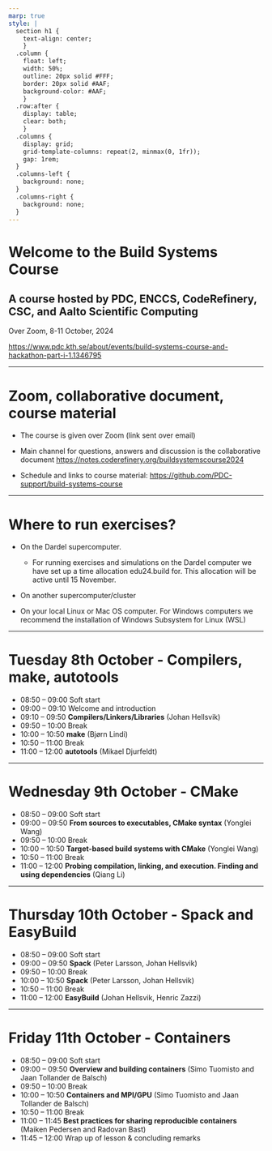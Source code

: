 ```yaml
---
marp: true
style: |
  section h1 {
    text-align: center;
    }
  .column {
    float: left;
    width: 50%;
    outline: 20px solid #FFF;
    border: 20px solid #AAF;
    background-color: #AAF;
    }
  .row:after {
    display: table;
    clear: both;
    }
  .columns {
    display: grid;
    grid-template-columns: repeat(2, minmax(0, 1fr));
    gap: 1rem;
  }
  .columns-left {
    background: none;
  }
  .columns-right {
    background: none;
  }
---
```


<!-- paginate: true -->

# Welcome to the Build Systems Course

## A course hosted by PDC, ENCCS, CodeRefinery, CSC, and Aalto Scientific Computing

Over Zoom, 8-11 October, 2024

https://www.pdc.kth.se/about/events/build-systems-course-and-hackathon-part-i-1.1346795

---

# Zoom, collaborative document, course material

- The course is given over Zoom (link sent over email)

- Main channel for questions, answers and discussion is the collaborative document https://notes.coderefinery.org/buildsystemscourse2024

- Schedule and links to course material: https://github.com/PDC-support/build-systems-course

---

# Where to run exercises?

- On the Dardel supercomputer.
   - For running exercises and simulations on the Dardel computer we have set up a time allocation edu24.build for. This allocation will be active until 15 November.

- On another supercomputer/cluster

- On your local Linux or Mac OS computer. For Windows computers we recommend the installation of Windows Subsystem for Linux (WSL)

---

# Tuesday 8th October - Compilers, make, autotools

- 08:50 – 09:00 Soft start
- 09:00 – 09:10 Welcome and introduction
- 09:10 – 09:50 **Compilers/Linkers/Libraries** (Johan Hellsvik)
- 09:50 – 10:00 Break
- 10:00 – 10:50 **make** (Bjørn Lindi)
- 10:50 – 11:00 Break
- 11:00 – 12:00 **autotools** (Mikael Djurfeldt)

---

# Wednesday 9th October - CMake

- 08:50 – 09:00 Soft start
- 09:00 – 09:50 **From sources to executables, CMake syntax** (Yonglei Wang)
- 09:50 – 10:00 Break
- 10:00 – 10:50 **Target-based build systems with CMake** (Yonglei Wang)
- 10:50 – 11:00 Break
- 11:00 – 12:00 **Probing compilation, linking, and execution. Finding and using dependencies** (Qiang Li)

---

# Thursday 10th October - Spack and EasyBuild

- 08:50 – 09:00 Soft start
- 09:00 – 09:50 **Spack** (Peter Larsson, Johan Hellsvik)
- 09:50 – 10:00 Break
- 10:00 – 10:50 **Spack** (Peter Larsson, Johan Hellsvik)
- 10:50 – 11:00 Break
- 11:00 – 12:00 **EasyBuild** (Johan Hellsvik, Henric Zazzi)

---

# Friday 11th October - Containers

- 08:50 – 09:00 Soft start
- 09:00 – 09:50 **Overview and building containers** (Simo Tuomisto and Jaan Tollander de Balsch)
- 09:50 – 10:00 Break
- 10:00 – 10:50 **Containers and MPI/GPU** (Simo Tuomisto and Jaan Tollander de Balsch)
- 10:50 – 11:00 Break
- 11:00 – 11:45 **Best practices for sharing reproducible containers** (Maiken Pedersen and Radovan Bast)
- 11:45 – 12:00 Wrap up of lesson & concluding remarks
